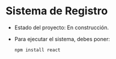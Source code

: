 <h1> Sistema de Registro </h1>

- Estado del proyecto: En construcción.

- Para ejecutar el sistema, debes poner:

  ```npm install react```
